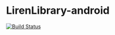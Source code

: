 LirenLibrary-android
====================
[![Build Status](https://travis-ci.org/github/android.png)](https://travis-ci.org/github/android)
